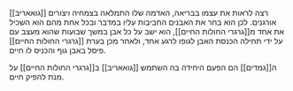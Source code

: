 [[גואאריב]] רצה לראות את עצמו בבריאה, האדמה שלו התמלאה בצמחיה ויצורים אורגנים.
לכן הוא בחר את האבנים החביבות עליו במדבר ובכל אחת מהם הוא השכיל את אחד מ[[גרגרי החולות החיים]], הוא ישב על כל אבן במשך שבועות שהוא מעצב עם על ידי תחילה הכנסת האבן לגופו לרגע אחד, ולאחר מכן בערת [[גרגרי החולות החיים]] פיסל באבן גוף והכניס לו חיים.

ה[[גמדים]] הם הפעם היחידה בה השתמש [[גואאריב]] ב[[גרגרי החולות החיים]] על מנת להפיק חיים.